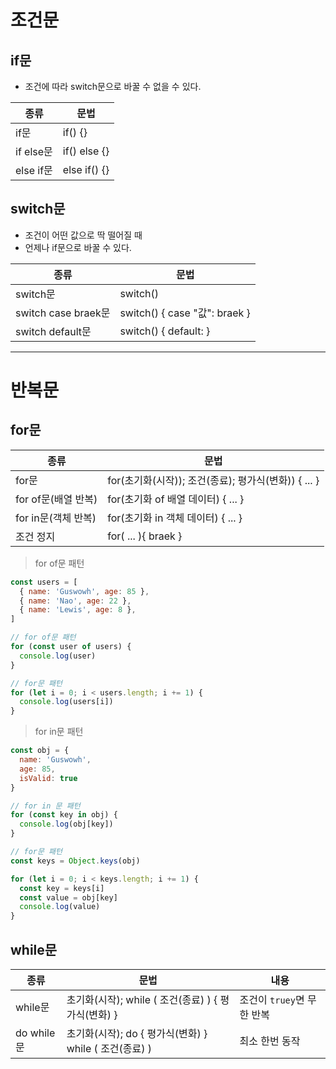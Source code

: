 # 조건문

## if문
  - 조건에 따라 switch문으로 바꿀 수 없을 수 있다.

  종류 | 문법
  --|--
  if문 | if() {}
  if else문 | if() else {}
  else if문 | else if() {}

## switch문
  - 조건이 어떤 값으로 딱 떨어질 때
  - 언제나 if문으로 바꿀 수 있다.

  종류 | 문법
  --|--
  switch문 | switch()
  switch case braek문 | switch() { case "값": braek }
  switch default문 | switch() { default: }

***

# 반복문

## for문 

  종류 | 문법
  --|--
  for문 | for(초기화(시작)); 조건(종료); 평가식(변화)) { ... }
  for of문(배열 반복) | for(초기화 of 배열 데이터) { ... }
  for in문(객체 반복) | for(초기화 in 객체 데이터) { ... }
  조건 정지 | for( ... ){ braek }

  > for of문 패턴
  ```js
  const users = [
    { name: 'Guswowh', age: 85 },
    { name: 'Nao', age: 22 },
    { name: 'Lewis', age: 8 },
  ]

  // for of문 패턴
  for (const user of users) {
    console.log(user)
  }

  // for문 패턴
  for (let i = 0; i < users.length; i += 1) {
    console.log(users[i])
  }
  ```

  > for in문 패턴
  ```js
  const obj = {
    name: 'Guswowh',
    age: 85,
    isValid: true
  }

  // for in 문 패턴
  for (const key in obj) {
    console.log(obj[key])
  }

  // for문 패턴
  const keys = Object.keys(obj)

  for (let i = 0; i < keys.length; i += 1) {
    const key = keys[i]
    const value = obj[key]
    console.log(value)
  }
  ```

##  while문 

  종류 | 문법 | 내용
  --|--|--
  while문 | 초기화(시작); while ( 조건(종료) ) { 평가식(변화) } | 조건이 `truey`면 무한 반복
  do while문 | 초기화(시작); do { 평가식(변화) } while ( 조건(종료) ) | 최소 한번 동작

